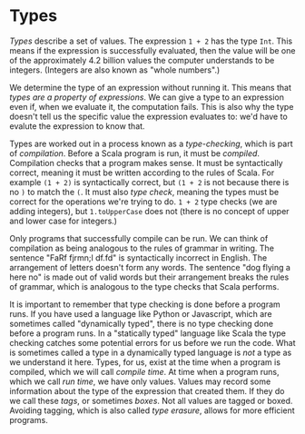 # Types

*Types* describe a set of values. The expression `1 + 2` has the type `Int`. This means if the expression is successfully evaluated, then the value will be one of the approximately 4.2 billion values the computer understands to be integers. (Integers are also known as "whole numbers".) 

We determine the type of an expression without running it. This means that *types are a property of expressions*. We can give a type to an expression even if, when we evaluate it, the computation fails. This is also why the type doesn't tell us the specific value the expression evaluates to: we'd have to evalute the expression to know that.

Types are worked out in a process known as a *type-checking*, which is part of *compilation*. Before a Scala program is run, it must be *compiled*. Compilation checks that a program makes sense. It must be syntactically correct, meaning it must be written according to the rules of Scala. For example `(1 + 2)` is syntactically correct, but `(1 + 2` is not because there is no `)` to match the `(`. It must also *type check*, meaning the types must be correct for the operations we're trying to do. `1 + 2` type checks (we are adding integers), but `1.toUpperCase` does not (there is no concept of upper and lower case for integers.)

Only programs that successfully compile can be run. We can think of compilation as being analogous to the rules of grammar in writing. The sentence "FaRf  fjrmn;l df.fd" is syntactically incorrect in English. The arrangement of letters doesn't form any words. The sentence "dog flying a here no" is made out of valid words but their arrangement breaks the rules of grammar, which is analogous to the type checks that Scala performs.

It is important to remember that type checking is done before a program runs. If you have used a language like Python or Javascript, which are sometimes called "dynamically typed", there is no type checking done before a program runs. In a "statically typed" language like Scala the type checking catches some potential errors for us before we run the code. What is sometimes called a type in a dynamically typed language is *not* a type as we understand it here. Types, for us, exist at the time when a program is compiled, which we will call *compile time*. At time when a program runs, which we call *run time*, we have only values. Values may record some information about the type of the expression that created them. If they do we call these *tags*, or sometimes *boxes*. Not all values are tagged or boxed. Avoiding tagging, which is also called *type erasure*, allows for more efficient programs.
